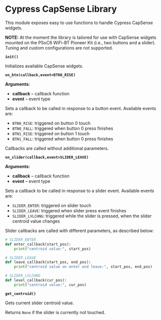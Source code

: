 # Cypress CapSense Library

This module exposes easy to use functions to handle Cypress CapSense widgets.

**NOTE:** At the moment the library is tailored for use with CapSense widgets mounted on the PSoC6 WiFi-BT Pioneer Kit (i.e., two buttons and a slider). Tuning and custom configurations are not supported.


**`init()`**

Initializes available CapSense widgets.

**`on_btn(callback,event=BTN0_RISE)`**


**Arguments:**

    

 - **callback** – callback function
 - **event** – event type

Sets a callback to be called in response to a button event.
Available events are:


* `BTN0_RISE`: triggered on button 0 touch
* `BTN0_FALL`: triggered when button 0 press finishes
* `BTN1_RISE`: triggered on button 1 touch
* `BTN1_FALL`: triggered when button 0 press finishes

Callbacks are called without additional parameters.


**`on_slider(callback,event=SLIDER_LEAVE)`**


**Arguments:**
    

 - **callback** – callback function
 - **event** – event type

Sets a callback to be called in response to a slider event.
Available events are:


* `SLIDER_ENTER`: triggered on slider touch
* `SLIDER_LEAVE`: triggered when slider press event finishes
* `SLIDER_LVLCHNG`: triggered while the slider is pressed, when the slider centroid value changes

Slider callbacks are called with different parameters, as described below:

```python
# SLIDER_ENTER
def enter_callback(start_pos):
    print("centroid value:", start_pos)

# SLIDER_LEAVE
def leave_callback(start_pos, end_pos):
    print("centroid value on enter and leave:", start_pos, end_pos)

# SLIDER_LVLCHNG
def level_callback(cur_pos):
    print("centroid value:", cur_pos)
```


**`get_centroid()`**

Gets current slider centroid value.

Returns `None` if the slider is currently not touched.
<!--stackedit_data:
eyJoaXN0b3J5IjpbLTQyMTI4OTM4XX0=
-->